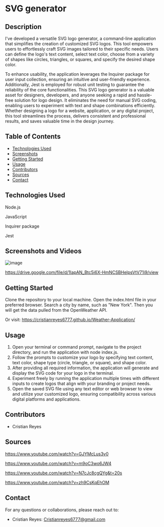 
# SVG generator

## Description

I've developed a versatile SVG logo generator, a command-line application that simplifies the creation of customized SVG logos. This tool empowers users to effortlessly craft SVG images tailored to their specific needs. Users can define the logo's text content, select text color, choose from a variety of shapes like circles, triangles, or squares, and specify the desired shape color.

To enhance usability, the application leverages the Inquirer package for user input collection, ensuring an intuitive and user-friendly experience. Additionally, Jest is employed for robust unit testing to guarantee the reliability of the core functionalities. This SVG logo generator is a valuable asset for designers, developers, and anyone seeking a rapid and hassle-free solution for logo design. It eliminates the need for manual SVG coding, enabling users to experiment with text and shape combinations efficiently. Whether designing a logo for a website, application, or any digital project, this tool streamlines the process, delivers consistent and professional results, and saves valuable time in the design journey.

## Table of Contents

- [Technologies Used](#technologies-used)
- [Screenshots](#screenshots)
- [Getting Started](#getting-started)
- [Usage](#usage)
- [Contributors](#contributors)
- [Sources](#sources)
- [Contact](#contact)

## Technologies Used

Node.js

JavaScript

Inquirer package

Jest

## Screenshots and Videos

![image](https://github.com/Cristianreyes6777/SVG-Generator/assets/135755569/958ecfb7-15f8-49cf-9eb0-8213f8a14b79)


https://drive.google.com/file/d/1IapAN_Btc5i6X-HmNCSBHelpsVtV71i9/view




## Getting Started

Clone the repository to your local machine.
Open the index.html file in your preferred browser.
Search a city by name, such as "New York". Then you will get the data pulled from the OpenWeather API.

Or visit: https://cristianreyes6777.github.io/Weather-Application/

## Usage
1. Open your terminal or command prompt, navigate to the project directory, and run the application with node index.js.
2. Follow the prompts to customize your logo by specifying text content, text color, shape type (circle, triangle, or square), and shape color.
3. After providing all required information, the application will generate and display the SVG code for your logo in the terminal.
4. Experiment freely by running the application multiple times with different inputs to create logos that align with your branding or project needs.
5. Open the saved SVG file using any text editor or web browser to view and utilize your customized logo, ensuring compatibility across various digital platforms and applications.
## Contributors

- Cristian Reyes

## Sources

https://www.youtube.com/watch?v=GJYMcLus3v0

https://www.youtube.com/watch?v=m9oC3wo6JW4

https://www.youtube.com/watch?v=N7cJc8cgQYg&t=20s

https://www.youtube.com/watch?v=zh9CsKqEhOM


## Contact
For any questions or collaborations, please reach out to:

- Cristian Reyes: Cristianreyes6777@gmail.com

